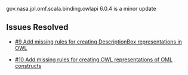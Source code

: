 gov.nasa.jpl.omf.scala.binding.owlapi 6.0.4 is a minor update

## Issues Resolved

- [#9 Add missing rules for creating DescriptionBox representations in OWL](https://github.com/JPL-IMCE/gov.nasa.jpl.omf.scala.binding.owlapi/issues/9)

- [#10 Add missing rules for creating OWL representations of OML constructs](https://github.com/JPL-IMCE/gov.nasa.jpl.omf.scala.binding.owlapi/issues/10)
